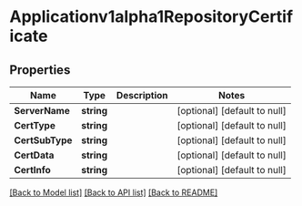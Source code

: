 # Applicationv1alpha1RepositoryCertificate

## Properties
Name | Type | Description | Notes
------------ | ------------- | ------------- | -------------
**ServerName** | **string** |  | [optional] [default to null]
**CertType** | **string** |  | [optional] [default to null]
**CertSubType** | **string** |  | [optional] [default to null]
**CertData** | **string** |  | [optional] [default to null]
**CertInfo** | **string** |  | [optional] [default to null]

[[Back to Model list]](../README.md#documentation-for-models) [[Back to API list]](../README.md#documentation-for-api-endpoints) [[Back to README]](../README.md)

